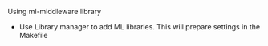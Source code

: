Using ml-middleware library

* Use Library manager to add ML libraries. This will prepare settings in the Makefile
